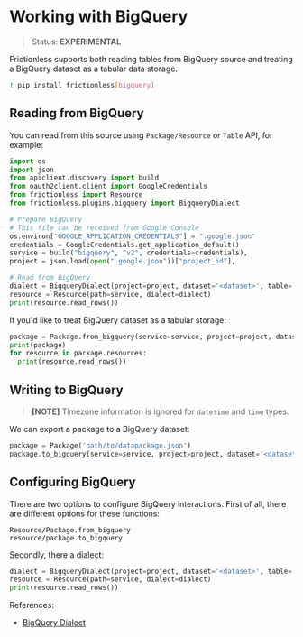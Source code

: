 # Working with BigQuery

> Status: **EXPERIMENTAL**

Frictionless supports both reading tables from BigQuery source and treating a BigQuery dataset as a tabular data storage.

```sh
! pip install frictionless[bigquery]
```

## Reading from BigQuery

You can read from this source using `Package/Resource` or `Table` API, for example:

```py
import os
import json
from apiclient.discovery import build
from oauth2client.client import GoogleCredentials
from frictionless import Resource
from frictionless.plugins.bigquery import BigqueryDialect

# Prepare BigQuery
# This file can be received from Google Console
os.environ["GOOGLE_APPLICATION_CREDENTIALS"] = ".google.json"
credentials = GoogleCredentials.get_application_default()
service = build("bigquery", "v2", credentials=credentials),
project = json.load(open(".google.json"))["project_id"],

# Read from BigQuery
dialect = BigqueryDialect(project=project, dataset='<dataset>', table='<table>'
resource = Resource(path=service, dialect=dialect)
print(resource.read_rows())
```

If you'd like to treat BigQuery dataset as a tabular storage:

```py
package = Package.from_bigquery(service=service, project=project, dataset='<dataset>')
print(package)
for resource in package.resources:
  print(resource.read_rows())
```

## Writing to BigQuery

> **[NOTE]** Timezone information is ignored for `datetime` and `time` types.

We can export a package to a BigQuery dataset:

```py
package = Package('path/to/datapackage.json')
package.to_bigquery(service=service, project=project, dataset='<dataset>')
```

## Configuring BigQuery

There are two options to configure BigQuery interactions. First of all, there are different options for these functions:

```
Resource/Package.from_bigquery
resource/package.to_bigquery
```

Secondly, there a dialect:

```py
dialect = BigqueryDialect(project=project, dataset='<dataset>', table='<table>'
resource = Resource(path=service, dialect=dialect)
print(resource.read_rows())
```

References:
- [BigQuery Dialect](https://frictionlessdata.io/tooling/python/formats-reference/#bigquery)
